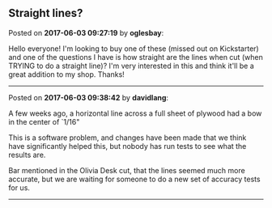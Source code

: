 ## Straight lines?
Posted on **2017-06-03 09:27:19** by **oglesbay**:

Hello everyone! I'm looking to buy one of these (missed out on Kickstarter) and one of the questions I have is how straight are the lines when cut (when TRYING to do a straight line)? I'm very interested in this and think it'll be a great addition to my shop. Thanks!

---

Posted on **2017-06-03 09:38:42** by **davidlang**:

A few weeks ago, a horizontal line across a full sheet of plywood had a bow in the center of `1/16"

This is a software problem, and changes have been made that we think have significantly helped this, but nobody has run tests to see what the results are.

Bar mentioned in the Olivia Desk cut, that the lines seemed much more accurate, but we are waiting for someone to do a new set of accuracy tests for us.

---

